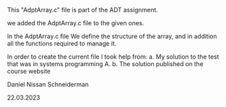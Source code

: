 This "AdptArray.c" file is part of the ADT assignment.

we added the AdptArray.c file to the given ones. 

In the AdptArray.c file We define the structure of the array,
and in addition all the functions required to manage it.

In order to create the current file I took help from:
a. My solution to the test that was in systems programming A. 
b. The solution published on the course website


Daniel Nissan Schneiderman

22.03.2023  
